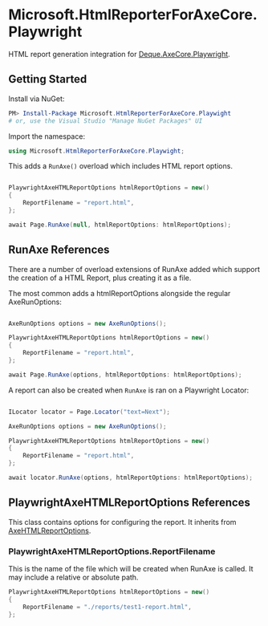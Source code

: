 # Microsoft.HtmlReporterForAxeCore.Playwright

HTML report generation integration for [Deque.AxeCore.Playwright](https://github.com/dequelabs/axe-core-nuget/blob/develop/packages/playwright).

## Getting Started

Install via NuGet:

```powershell
PM> Install-Package Microsoft.HtmlReporterForAxeCore.Playwight
# or, use the Visual Studio "Manage NuGet Packages" UI
```

Import the namespace:

```csharp
using Microsoft.HtmlReporterForAxeCore.Playwight;
```

This adds a `RunAxe()` overload which includes HTML report options.

```csharp

PlaywrightAxeHTMLReportOptions htmlReportOptions = new()
{
    ReportFilename = "report.html",
};

await Page.RunAxe(null, htmlReportOptions: htmlReportOptions);

```

## RunAxe References

There are a number of overload extensions of RunAxe added which support the creation of a HTML Report,
plus creating it as a file.

The most common adds a htmlReportOptions alongside the regular AxeRunOptions:

```csharp

AxeRunOptions options = new AxeRunOptions();

PlaywrightAxeHTMLReportOptions htmlReportOptions = new()
{
    ReportFilename = "report.html",
};

await Page.RunAxe(options, htmlReportOptions: htmlReportOptions);

```

A report can also be created when `RunAxe` is ran on a Playwright Locator:

```csharp

ILocator locator = Page.Locator("text=Next");

AxeRunOptions options = new AxeRunOptions();

PlaywrightAxeHTMLReportOptions htmlReportOptions = new()
{
    ReportFilename = "report.html",
};

await locator.RunAxe(options, htmlReportOptions: htmlReportOptions);

```

## PlaywrightAxeHTMLReportOptions References

This class contains options for configuring the report.
It inherits from [AxeHTMLReportOptions](../html-reporter/README.md#axehtmlreportoptions-references).

### PlaywrightAxeHTMLReportOptions.ReportFilename

This is the name of the file which will be created when RunAxe is called.
It may include a relative or absolute path.

```csharp
PlaywrightAxeHTMLReportOptions htmlReportOptions = new()
{
    ReportFilename = "./reports/test1-report.html",
};
```